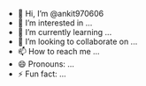 - 👋 Hi, I’m @ankit970606
- 👀 I’m interested in ...
- 🌱 I’m currently learning ...
- 💞️ I’m looking to collaborate on ...
- 📫 How to reach me ...
- 😄 Pronouns: ...
- ⚡ Fun fact: ...

<!---
ankit970606/ankit970606 is a ✨ special ✨ repository because its `README.md` (this file) appears on your GitHub profile.
You can click the Preview link to take a look at your changes.
--->
